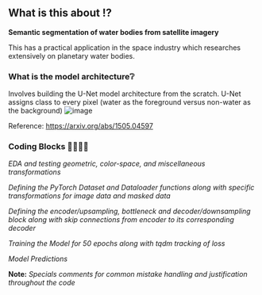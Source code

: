 ## What is this about ⁉️
**Semantic segmentation of water bodies from satellite imagery**

This has a practical application in the space industry which researches extensively on planetary water bodies.

### What is the model architecture❔
Involves building the U-Net model architecture from the scratch. U-Net assigns class to every pixel (water as the foreground versus non-water as the background)
![image](https://github.com/user-attachments/assets/c9336bb4-71f8-4df3-ae85-b6c5698b6d16)


Reference: https://arxiv.org/abs/1505.04597

### Coding Blocks 👩‍💻👩‍💻 

*EDA and testing geometric, color-space, and miscellaneous transformations*

*Defining the PyTorch Dataset and Dataloader functions along with specific transformations for image data and masked data*

*Defining the encoder/upsampling, bottleneck and decoder/downsampling block along with skip connections from encoder to its corresponding decoder*

*Training the Model for 50 epochs along with tqdm tracking of loss*

*Model Predictions*

**Note:** *Specials comments for common mistake handling and justification throughout the code*
